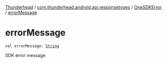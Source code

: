 [Thunderhead](../../index.md) / [com.thunderhead.android.api.responsetypes](../index.md) / [OneSDKError](index.md) / [errorMessage](./error-message.md)

# errorMessage

`val errorMessage: `[`String`](https://kotlinlang.org/api/latest/jvm/stdlib/kotlin/-string/index.html)

SDK error message

